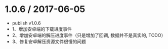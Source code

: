 
1.0.6 / 2017-06-05
==================

  * publish v1.0.6
  * 1、增加安卓端的下载进度事件 
  * 2、增加安卓端的解压进度事件（只是增加了回调, 数据并不是真实的, TODO）
  * 3、修复安卓解压资源文件很慢的问题
